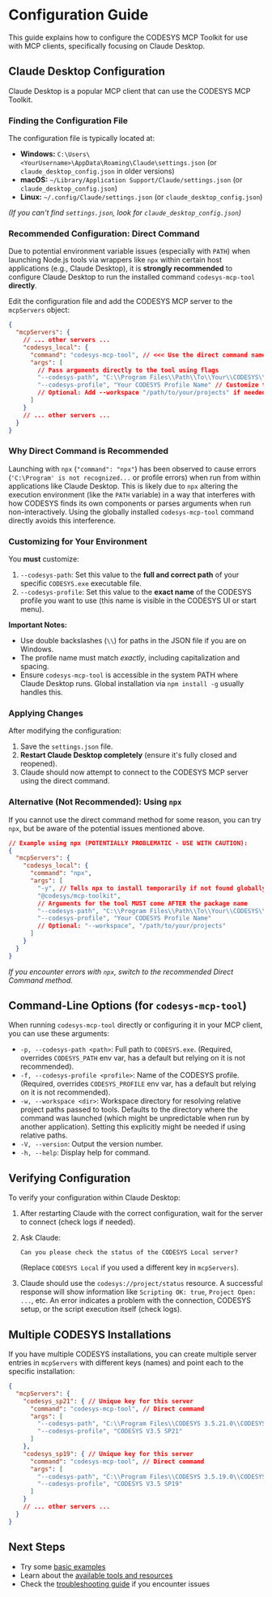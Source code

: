 # Configuration Guide

This guide explains how to configure the CODESYS MCP Toolkit for use with MCP clients, specifically focusing on Claude Desktop.

## Claude Desktop Configuration

Claude Desktop is a popular MCP client that can use the CODESYS MCP Toolkit.

### Finding the Configuration File

The configuration file is typically located at:
*   **Windows:** `C:\Users\<YourUsername>\AppData\Roaming\Claude\settings.json` (or `claude_desktop_config.json` in older versions)
*   **macOS:** `~/Library/Application Support/Claude/settings.json` (or `claude_desktop_config.json`)
*   **Linux:** `~/.config/Claude/settings.json` (or `claude_desktop_config.json`)

*(If you can't find `settings.json`, look for `claude_desktop_config.json`)*

### Recommended Configuration: Direct Command

Due to potential environment variable issues (especially with `PATH`) when launching Node.js tools via wrappers like `npx` within certain host applications (e.g., Claude Desktop), it is **strongly recommended** to configure Claude Desktop to run the installed command `codesys-mcp-tool` **directly**.

Edit the configuration file and add the CODESYS MCP server to the `mcpServers` object:

```json
{
  "mcpServers": {
    // ... other servers ...
    "codesys_local": {
      "command": "codesys-mcp-tool", // <<< Use the direct command name
      "args": [
        // Pass arguments directly to the tool using flags
        "--codesys-path", "C:\\Program Files\\Path\\To\\Your\\CODESYS\\Common\\CODESYS.exe", // Customize this path!
        "--codesys-profile", "Your CODESYS Profile Name" // Customize this profile name!
        // Optional: Add --workspace "/path/to/your/projects" if needed
      ]
    }
    // ... other servers ...
  }
}
```

### Why Direct Command is Recommended

Launching with `npx` (`"command": "npx"`) has been observed to cause errors (`'C:\Program' is not recognized...` or profile errors) when run from within applications like Claude Desktop. This is likely due to `npx` altering the execution environment (like the `PATH` variable) in a way that interferes with how CODESYS finds its own components or parses arguments when run non-interactively. Using the globally installed `codesys-mcp-tool` command directly avoids this interference.

### Customizing for Your Environment

You **must** customize:
1.  `--codesys-path`: Set this value to the **full and correct path** of your specific `CODESYS.exe` executable file.
2.  `--codesys-profile`: Set this value to the **exact name** of the CODESYS profile you want to use (this name is visible in the CODESYS UI or start menu).

**Important Notes:**
*   Use double backslashes (`\\`) for paths in the JSON file if you are on Windows.
*   The profile name must match *exactly*, including capitalization and spacing.
*   Ensure `codesys-mcp-tool` is accessible in the system PATH where Claude Desktop runs. Global installation via `npm install -g` usually handles this.

### Applying Changes

After modifying the configuration:
1.  Save the `settings.json` file.
2.  **Restart Claude Desktop completely** (ensure it's fully closed and reopened).
3.  Claude should now attempt to connect to the CODESYS MCP server using the direct command.

### Alternative (Not Recommended): Using `npx`

If you cannot use the direct command method for some reason, you can try `npx`, but be aware of the potential issues mentioned above.

```json
// Example using npx (POTENTIALLY PROBLEMATIC - USE WITH CAUTION):
{
  "mcpServers": {
    "codesys_local": {
      "command": "npx",
      "args": [
        "-y", // Tells npx to install temporarily if not found globally
        "@codesys/mcp-toolkit",
        // Arguments for the tool MUST come AFTER the package name
        "--codesys-path", "C:\\Program Files\\Path\\To\\Your\\CODESYS\\Common\\CODESYS.exe",
        "--codesys-profile", "Your CODESYS Profile Name"
        // Optional: "--workspace", "/path/to/your/projects"
      ]
    }
  }
}
```
*If you encounter errors with `npx`, switch to the recommended Direct Command method.*

## Command-Line Options (for `codesys-mcp-tool`)

When running `codesys-mcp-tool` directly or configuring it in your MCP client, you can use these arguments:

*   `-p, --codesys-path <path>`: Full path to `CODESYS.exe`. (Required, overrides `CODESYS_PATH` env var, has a default but relying on it is not recommended).
*   `-f, --codesys-profile <profile>`: Name of the CODESYS profile. (Required, overrides `CODESYS_PROFILE` env var, has a default but relying on it is not recommended).
*   `-w, --workspace <dir>`: Workspace directory for resolving relative project paths passed to tools. Defaults to the directory where the command was launched (which might be unpredictable when run by another application). Setting this explicitly might be needed if using relative paths.
*   `-V, --version`: Output the version number.
*   `-h, --help`: Display help for command.

## Verifying Configuration

To verify your configuration within Claude Desktop:

1.  After restarting Claude with the correct configuration, wait for the server to connect (check logs if needed).
2.  Ask Claude:
    ```
    Can you please check the status of the CODESYS Local server?
    ```
    (Replace `CODESYS Local` if you used a different key in `mcpServers`).

3.  Claude should use the `codesys://project/status` resource. A successful response will show information like `Scripting OK: true`, `Project Open: ...`, etc. An error indicates a problem with the connection, CODESYS setup, or the script execution itself (check logs).

## Multiple CODESYS Installations

If you have multiple CODESYS installations, you can create multiple server entries in `mcpServers` with different keys (names) and point each to the specific installation:

```json
{
  "mcpServers": {
    "codesys_sp21": { // Unique key for this server
      "command": "codesys-mcp-tool", // Direct command
      "args": [
        "--codesys-path", "C:\\Program Files\\CODESYS 3.5.21.0\\CODESYS\\Common\\CODESYS.exe",
        "--codesys-profile", "CODESYS V3.5 SP21"
      ]
    },
    "codesys_sp19": { // Unique key for this server
      "command": "codesys-mcp-tool", // Direct command
      "args": [
        "--codesys-path", "C:\\Program Files\\CODESYS 3.5.19.0\\CODESYS\\Common\\CODESYS.exe",
        "--codesys-profile", "CODESYS V3.5 SP19"
      ]
    }
    // ... other servers ...
  }
}
```

## Next Steps

*   Try some [basic examples](examples.md)
*   Learn about the [available tools and resources](api.md)
*   Check the [troubleshooting guide](troubleshooting.md) if you encounter issues